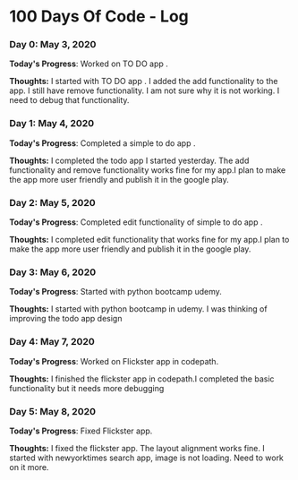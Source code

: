 # 100 Days Of Code - Log

### Day 0: May 3, 2020 


**Today's Progress**: Worked on TO DO app .

**Thoughts:** I started with TO DO app . I added the add functionality to the app. I still have remove functionality. I am not sure why it is not working. I need to debug that functionality.

### Day 1: May 4, 2020 


**Today's Progress**: Completed a simple to do app .

**Thoughts:** I completed the todo app I started yesterday. The add functionality and remove functionality works fine for my app.I plan to make the app more user friendly and publish it in the google play.

### Day 2: May 5, 2020 


**Today's Progress**: Completed edit functionality of simple to do app .

**Thoughts:** I completed edit functionality that works fine for my app.I plan to make the app more user friendly and publish it in the google play.
### Day 3: May 6, 2020 


**Today's Progress**: Started with python bootcamp udemy.

**Thoughts:** I started with python bootcamp in udemy. I was thinking of improving the todo app design

### Day 4: May 7, 2020 


**Today's Progress**: Worked on Flickster app in codepath.

**Thoughts:** I finished the flickster app in codepath.I completed the basic functionality but it needs more debugging
### Day 5: May 8, 2020 


**Today's Progress**: Fixed Flickster app.

**Thoughts:** I fixed the flickster app. The layout alignment works fine. I started with newyorktimes search app, image is not loading. Need to work on it more.

